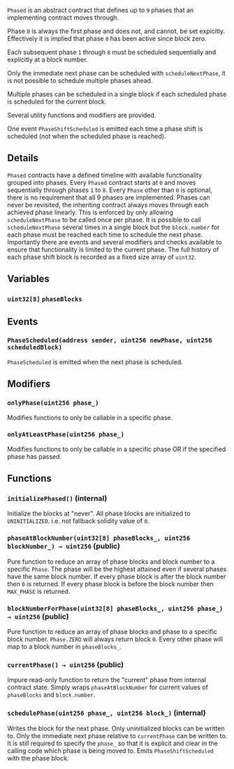 `Phased` is an abstract contract that defines up to `9` phases that
an implementing contract moves through.

Phase `0` is always the first phase and does not, and cannot, be set
expicitly. Effectively it is implied that phase `0` has been active
since block zero.

Each subsequent phase `1` through `8` must be scheduled sequentially and
explicitly at a block number.

Only the immediate next phase can be scheduled with `scheduleNextPhase`,
it is not possible to schedule multiple phases ahead.

Multiple phases can be scheduled in a single block if each scheduled phase
is scheduled for the current block.

Several utility functions and modifiers are provided.

One event `PhaseShiftScheduled` is emitted each time a phase shift is
scheduled (not when the scheduled phase is reached).



## Details
`Phased` contracts have a defined timeline with available
functionality grouped into phases.
Every `Phased` contract starts at `0` and moves sequentially
through phases `1` to `8`.
Every `Phase` other than `0` is optional, there is no requirement
that all 9 phases are implemented.
Phases can never be revisited, the inheriting contract always moves through
each achieved phase linearly.
This is enforced by only allowing `scheduleNextPhase` to be called once per
phase.
It is possible to call `scheduleNextPhase` several times in a single block
but the `block.number` for each phase must be reached each time to schedule
the next phase.
Importantly there are events and several modifiers and checks available to
ensure that functionality is limited to the current phase.
The full history of each phase shift block is recorded as a fixed size
array of `uint32`.

## Variables
### `uint32[8]` `phaseBlocks`


## Events
### `PhaseScheduled(address sender, uint256 newPhase, uint256 scheduledBlock)`

`PhaseScheduled` is emitted when the next phase is scheduled.




## Modifiers
### `onlyPhase(uint256 phase_)`

Modifies functions to only be callable in a specific phase.




### `onlyAtLeastPhase(uint256 phase_)`

Modifies functions to only be callable in a specific phase OR if the
specified phase has passed.





## Functions
### `initializePhased()` (internal)

Initialize the blocks at "never".
All phase blocks are initialized to `UNINITIALIZED`.
i.e. not fallback solidity value of `0`.



### `phaseAtBlockNumber(uint32[8] phaseBlocks_, uint256 blockNumber_) → uint256` (public)

Pure function to reduce an array of phase blocks and block number to a
specific `Phase`.
The phase will be the highest attained even if several phases have the
same block number.
If every phase block is after the block number then `0` is
returned.
If every phase block is before the block number then `MAX_PHASE` is
returned.




### `blockNumberForPhase(uint32[8] phaseBlocks_, uint256 phase_) → uint256` (public)

Pure function to reduce an array of phase blocks and phase to a
specific block number.
`Phase.ZERO` will always return block `0`.
Every other phase will map to a block number in `phaseBlocks_`.




### `currentPhase() → uint256` (public)

Impure read-only function to return the "current" phase from internal
contract state.
Simply wraps `phaseAtBlockNumber` for current values of `phaseBlocks`
and `block.number`.



### `schedulePhase(uint256 phase_, uint256 block_)` (internal)

Writes the block for the next phase.
Only uninitialized blocks can be written to.
Only the immediate next phase relative to `currentPhase` can be written
to. It is still required to specify the `phase_` so that it is explicit
and clear in the calling code which phase is being moved to.
Emits `PhaseShiftScheduled` with the phase block.




